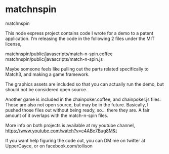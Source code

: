 # matchnspin
matchnspin

This node express project contains code I wrote for a demo to a patent application. I'm releasing the code in the following 2 files under the MIT license,

matchnspin/public/javascripts/match-n-spin.coffee
matchnspin/public/javascripts/match-n-spin.js

Maybe someone feels like pulling out the parts related specifically to Match3, and making a game framework.

The graphics assets are included so that you can actually run the demo, but should not be considered open source.

Another game is included in the chainpoker.coffee, and chainpoker.js files. Those are also not open source, but may be in the future. 
Basically, I pushed those files out without being ready, so... there they are. A fair amount of it overlaps with the match-n-spin files.

More info on both projects is available at my youtube channel, https://www.youtube.com/watch?v=c4ABe7Bug8M&t

If you want help figuring the code out, you can DM me on twitter at UpperCayce, or on facebook.com/tollison
